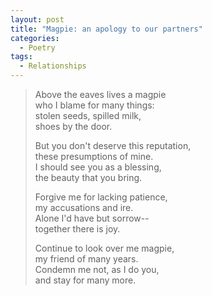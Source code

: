 ```yaml
---
layout: post
title: "Magpie: an apology to our partners"
categories:
  - Poetry
tags:
  - Relationships
---
```

> Above the eaves lives a magpie   
> who I blame for many things:  
> stolen seeds, spilled milk,  
> shoes by the door.
>
> But you don't deserve this reputation,  
> these presumptions of mine.  
> I should see you as a blessing,  
> the beauty that you bring.
>
> Forgive me for lacking patience,  
> my accusations and ire.  
> Alone I'd have but sorrow--  
> together there is joy.
>
> Continue to look over me magpie,  
> my friend of many years.  
> Condemn me not, as I do you,  
> and stay for many more.
